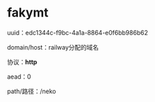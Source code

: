 # fakymt
uuid：edc1344c-f9bc-4a1a-8864-e0f6bb986b62

domain/host：railway分配的域名

协议：**http**

aead：0

path/路径：/neko
